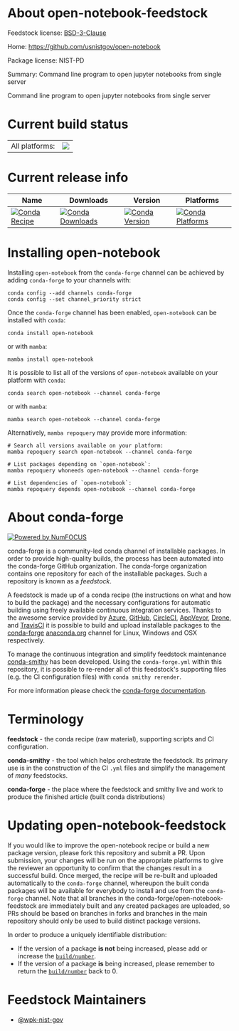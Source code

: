 About open-notebook-feedstock
=============================

Feedstock license: [BSD-3-Clause](https://github.com/conda-forge/open-notebook-feedstock/blob/main/LICENSE.txt)

Home: https://github.com/usnistgov/open-notebook

Package license: NIST-PD

Summary: Command line program to open jupyter notebooks from single server

Command line program to open jupyter notebooks from single server


Current build status
====================


<table><tr><td>All platforms:</td>
    <td>
      <a href="https://dev.azure.com/conda-forge/feedstock-builds/_build/latest?definitionId=20671&branchName=main">
        <img src="https://dev.azure.com/conda-forge/feedstock-builds/_apis/build/status/open-notebook-feedstock?branchName=main">
      </a>
    </td>
  </tr>
</table>

Current release info
====================

| Name | Downloads | Version | Platforms |
| --- | --- | --- | --- |
| [![Conda Recipe](https://img.shields.io/badge/recipe-open--notebook-green.svg)](https://anaconda.org/conda-forge/open-notebook) | [![Conda Downloads](https://img.shields.io/conda/dn/conda-forge/open-notebook.svg)](https://anaconda.org/conda-forge/open-notebook) | [![Conda Version](https://img.shields.io/conda/vn/conda-forge/open-notebook.svg)](https://anaconda.org/conda-forge/open-notebook) | [![Conda Platforms](https://img.shields.io/conda/pn/conda-forge/open-notebook.svg)](https://anaconda.org/conda-forge/open-notebook) |

Installing open-notebook
========================

Installing `open-notebook` from the `conda-forge` channel can be achieved by adding `conda-forge` to your channels with:

```
conda config --add channels conda-forge
conda config --set channel_priority strict
```

Once the `conda-forge` channel has been enabled, `open-notebook` can be installed with `conda`:

```
conda install open-notebook
```

or with `mamba`:

```
mamba install open-notebook
```

It is possible to list all of the versions of `open-notebook` available on your platform with `conda`:

```
conda search open-notebook --channel conda-forge
```

or with `mamba`:

```
mamba search open-notebook --channel conda-forge
```

Alternatively, `mamba repoquery` may provide more information:

```
# Search all versions available on your platform:
mamba repoquery search open-notebook --channel conda-forge

# List packages depending on `open-notebook`:
mamba repoquery whoneeds open-notebook --channel conda-forge

# List dependencies of `open-notebook`:
mamba repoquery depends open-notebook --channel conda-forge
```


About conda-forge
=================

[![Powered by
NumFOCUS](https://img.shields.io/badge/powered%20by-NumFOCUS-orange.svg?style=flat&colorA=E1523D&colorB=007D8A)](https://numfocus.org)

conda-forge is a community-led conda channel of installable packages.
In order to provide high-quality builds, the process has been automated into the
conda-forge GitHub organization. The conda-forge organization contains one repository
for each of the installable packages. Such a repository is known as a *feedstock*.

A feedstock is made up of a conda recipe (the instructions on what and how to build
the package) and the necessary configurations for automatic building using freely
available continuous integration services. Thanks to the awesome service provided by
[Azure](https://azure.microsoft.com/en-us/services/devops/), [GitHub](https://github.com/),
[CircleCI](https://circleci.com/), [AppVeyor](https://www.appveyor.com/),
[Drone](https://cloud.drone.io/welcome), and [TravisCI](https://travis-ci.com/)
it is possible to build and upload installable packages to the
[conda-forge](https://anaconda.org/conda-forge) [anaconda.org](https://anaconda.org/)
channel for Linux, Windows and OSX respectively.

To manage the continuous integration and simplify feedstock maintenance
[conda-smithy](https://github.com/conda-forge/conda-smithy) has been developed.
Using the ``conda-forge.yml`` within this repository, it is possible to re-render all of
this feedstock's supporting files (e.g. the CI configuration files) with ``conda smithy rerender``.

For more information please check the [conda-forge documentation](https://conda-forge.org/docs/).

Terminology
===========

**feedstock** - the conda recipe (raw material), supporting scripts and CI configuration.

**conda-smithy** - the tool which helps orchestrate the feedstock.
                   Its primary use is in the construction of the CI ``.yml`` files
                   and simplify the management of *many* feedstocks.

**conda-forge** - the place where the feedstock and smithy live and work to
                  produce the finished article (built conda distributions)


Updating open-notebook-feedstock
================================

If you would like to improve the open-notebook recipe or build a new
package version, please fork this repository and submit a PR. Upon submission,
your changes will be run on the appropriate platforms to give the reviewer an
opportunity to confirm that the changes result in a successful build. Once
merged, the recipe will be re-built and uploaded automatically to the
`conda-forge` channel, whereupon the built conda packages will be available for
everybody to install and use from the `conda-forge` channel.
Note that all branches in the conda-forge/open-notebook-feedstock are
immediately built and any created packages are uploaded, so PRs should be based
on branches in forks and branches in the main repository should only be used to
build distinct package versions.

In order to produce a uniquely identifiable distribution:
 * If the version of a package **is not** being increased, please add or increase
   the [``build/number``](https://docs.conda.io/projects/conda-build/en/latest/resources/define-metadata.html#build-number-and-string).
 * If the version of a package **is** being increased, please remember to return
   the [``build/number``](https://docs.conda.io/projects/conda-build/en/latest/resources/define-metadata.html#build-number-and-string)
   back to 0.

Feedstock Maintainers
=====================

* [@wpk-nist-gov](https://github.com/wpk-nist-gov/)

